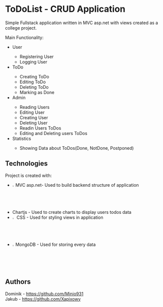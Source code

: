 
# ToDoList - CRUD Application
Simple Fullstack application written in MVC asp.net with views created as a college project.

Main Functionality:
<ul>
<li>User</li>
    <ul>
        <li>Registering User</li>
        <li>Logging User</li>
    </ul>
<li>ToDo</li>
    <ul>
        <li>Creating ToDo</li>
        <li>Editing ToDo</li>
        <li>Deleting ToDo</li>
        <li>Marking as Done</li>
    </ul>
<li>Admin</li>
    <ul> 
        <li>Reading Users</li>
        <li>Editing User</li>
        <li>Creating User</li>
        <li>Deleting User</li>
        <li>Readin Users ToDos</li>
        <li>Editing and Deleting users ToDos</li>
    </ul>
 <li>Statistics</li>
    <ul>
        <li>Showing Data about ToDos(Done, NotDone, Postponed)</li>
    </ul>
</ul>





## Technologies
Project is created with:
* <img src="https://skillicons.dev/icons?i=cs" width="2%"/>MVC asp.net- Used to build backend structure of application
* Chartjs - Used to create charts to display users todos data <br>
* <img src="https://skills.thijs.gg/icons?i=css" width="2%"> CSS - Used for styling views in application
* <img src="https://skills.thijs.gg/icons?i=mongodb" width="2%">MongoDB - Used for storing every data




 
## Authors
Dominik - https://github.com/Minio931 <br>
Jakub - https://github.com/Xapixowy
